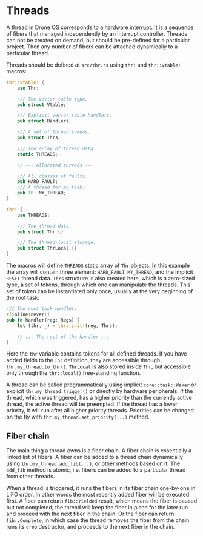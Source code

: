 # Threads

A thread in Drone OS corresponds to a hardware interrupt. It is a sequence of
fibers that managed independently by an interrupt controller. Threads can not be
created on demand, but should be pre-defined for a particular project. Then any
number of fibers can be attached dynamically to a particular thread.

Threads should be defined at `src/thr.rs` using `thr!` and `thr::vtable!`
macros:

```rust
thr::vtable! {
    use Thr;

    /// The vector table type.
    pub struct Vtable;

    /// Explicit vector table handlers.
    pub struct Handlers;

    /// A set of thread tokens.
    pub struct Thrs;

    /// The array of thread data.
    static THREADS;

    // --- Allocated threads ---

    /// All classes of faults.
    pub HARD_FAULT;
    /// A thread for my task.
    pub 10: MY_THREAD;
}

thr! {
    use THREADS;

    /// The thread data.
    pub struct Thr {}

    /// The thread-local storage.
    pub struct ThrLocal {}
}
```

The macros will define `THREADS` static array of `Thr` objects. In this example
the array will contain three element: `HARD_FAULT`, `MY_THREAD`, and the
implicit `RESET` thread data. `Thrs` structure is also created here, which is a
zero-sized type, a set of tokens, through which one can manipulate the
threads. This set of token can be instantiated only once, usually at the very
beginning of the root task:

```rust
/// The root task handler.
#[inline(never)]
pub fn handler(reg: Regs) {
    let (thr, _) = thr::init!(reg, Thrs);

    // ... The rest of the handler ...
}
```

Here the `thr` variable contains tokens for all defined threads. If you have
added fields to the `Thr` definition, they are accessible through
`thr.my_thread.to_thr()`. `ThrLocal` is also stored inside `Thr`, but accessible
only through the `thr::local()` free-standing function.

A thread can be called programmatically using implicit `core::task::Waker` or
explicit `thr.my_thread.trigger()` or directly by hardware peripherals. If the
thread, which was triggered, has a higher priority than the currently active
thread, the active thread will be preempted. If the thread has a lower priority,
it will run after all higher priority threads. Priorities can be changed on the
fly with `thr.my_thread.set_priority(...)` method.

## Fiber chain

The main thing a thread owns is a fiber chain. A fiber chain is essentially a
linked list of fibers. A fiber can be added to a thread chain dynamically using
`thr.my_thread.add_fib(...)`, or other methods based on it. The `add_fib` method
is atomic, i.e. fibers can be added to a particular thread from other threads.

When a thread is triggered, it runs the fibers in its fiber chain one-by-one in
LIFO order. In other words the most recently added fiber will be executed
first. A fiber can return `fib::Yielded` result, which means the fiber is paused
but not completed; the thread will keep the fiber in place for the later run and
proceed with the next fiber in the chain. Or the fiber can return
`fib::Complete`, in which case the thread removes the fiber from the chain, runs
its `drop` destructor, and proceeds to the next fiber in the chain.

